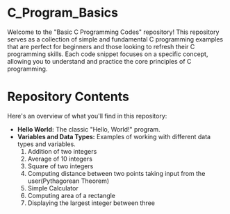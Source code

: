 # C_Program_Basics
Welcome to the "Basic C Programming Codes" repository! This repository serves as a collection of simple and fundamental C programming examples that are perfect for beginners and those looking to refresh their C programming skills. Each code snippet focuses on a specific concept, allowing you to understand and practice the core principles of C programming.
# Repository Contents
Here's an overview of what you'll find in this repository:
- **Hello World:** The classic "Hello, World!" program.
- **Variables and Data Types:** Examples of working with different data types and variables.
  1. Addition of two integers
  2. Average of 10 integers
  3. Square of two integers
  4. Computing distance between two points taking input from the user(Pythagorean Theorem)
  5. Simple Calculator
  6. Computing area of a rectangle
  7. Displaying the largest integer between three
 

